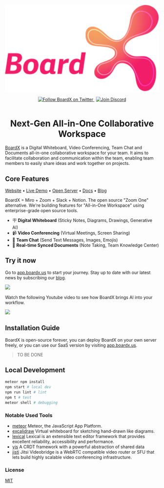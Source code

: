 <div align="center" style="display:flex;flex-direction:column;">
  <a href="https://app.boardx.us">
    <img width="540" src="./public/images/logo.svg" alt="BoardX Logo" />
  </a>
  <p>
    <a href="https://twitter.com/intent/follow?screen_name=boardxus" target="_blank">
      <img alt="Follow BoardX on Twitter" src="https://img.shields.io/twitter/follow/boardxus.svg?label=follow+BoardX&style=for-the-badge&logo=twitter">
    </a>
<a href="https://discord.gg/RBs5kHC8cS" target="_blank">
      <img alt="Join Discord" style="margin-left:5px;" src="https://img.shields.io/discord/1052420232704184350?style=for-the-badge&label=Join+Discord">
    </a>
  </p>
</div>

<h1 align="center">Next-Gen All-in-One Collaborative Workspace</h3>

[BoardX](https://app.boardx.us) is a Digital Whiteboard, Video Conferencing, Team Chat and Documents all-in-one collaborative workspace for your team. It aims to facilitate collaboration and communication within the team, enabling team members to easily share ideas and work together on projects.


## Core Features

[Website](https://www.boardx.us) • [Live Demo](https://app.boardx.us) • [Open Server](https://open.boardx.us) • [Docs](https://docs.boardx.us) • [Blog](https://share.boardx.us/)

BoardX = Miro + Zoom + Slack + Notion. The open source "Zoom One" alternative. We're building features for "All-in-One Workspace" using enterprise-grade open source tools.

- 🪧 **Digital Whiteboard** (Sticky Notes, Diagrams, Drawings, Generative AI)
- 📹 **Video Conferencing** (Virtual Meetings, Screen Sharing)
- 💬 **Team Chat** (Send Text Messages, Images, Emojis)
- 📝 **Real-time Synced Documents** (Note Taking, Team Knowledge Center)

## Try it now

Go to [app.boardx.us](https://app.boardx.us) to start your journey. Stay up to date with our latest news by subscribing our [blog](https://share.boardx.us/).

<img src="https://uploads-ssl.webflow.com/63276f11bd112740c2d55d0b/63276fd289cc06129e308c13_persona.png" />

Watch the following Youtube video to see how BoardX brings AI into your workflow.

<p>
  <a href="https://www.youtube.com/watch?v=tjz6BGsKcr8" target="_blank">
<img height="300" src="https://img.youtube.com/vi/tjz6BGsKcr8/maxresdefault.jpg" />
  </a>
</p>

## Installation Guide

BoardX is open-source forever, you can deploy BoardX on your own server freely, or you can use our SaaS version by visiting [app.boardx.us](https://app.boardx.us).

> TO BE DONE

## Local Development

```bash
meteor npm install
npm start # local dev
npm run lint # lint
npm t # test
meteor shell # debugging
```

### Notable Used Tools

- [meteor](https://github.com/meteor/meteor) Meteor, the JavaScript App Platform.
- [excalidraw](https://github.com/excalidraw/excalidraw) Virtual whiteboard for sketching hand-drawn like diagrams.
- [lexical](https://github.com/facebook/lexical) Lexical is an extensible text editor framework that provides excellent reliability, accessibility and performance.
- [yjs](https://github.com/yjs/yjs) A CRDT framework with a powerful abstraction of shared data
- [jisti](https://github.com/jitsi) Jitsi Videobridge is a WebRTC compatible video router or SFU that lets build highly scalable video conferencing infrastructure.

### License

[MIT](./LICENSE)

